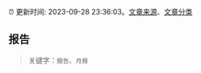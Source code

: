 :alarm_clock: 更新时间: 2023-09-28 23:36:03。[文章来源](/README.md)、[文章分类](/TAGS.md)

## 报告


> 关键字：`报告`、`月报`



